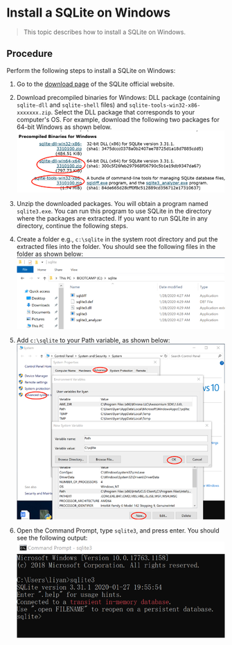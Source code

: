 #  Install a SQLite on Windows

> This topic describes how to install a SQLite on Windows.

## Procedure

Perform the following steps to install a SQLite on Windows:

1. Go to the [download page](https://sqlite.org/download.html) of the SQLite official website.

2. Download precompiled binaries for Windows: DLL package (containing `sqlite-dll` and `sqlite-shell` files) and `sqlite-tools-win32-x86-xxxxxxx.zip`. Select the DLL package that corresponds to your computer's OS. For example, download the following two packages for 64-bit Windows as shown below.
![](https://github.com/MeantForChange/SQLite-Installation-Guide/blob/master/img-folder/downloadpage.png)

3. Unzip the downloaded packages. You will obtain a program named `sqlite3.exe`. You can run this program to use SQLite in the directory where the packages are extracted. If you want to run SQLite in any directory, continue the following steps.

4. Create a folder e.g., `c:\sqlite` in the system root directory and put the extracted files into the folder. You should see the following files in the folder as shown below:
![](https://github.com/MeantForChange/SQLite-Installation-Guide/blob/master/img-folder/sqliteforenglish.png)

5. Add `c:\sqlite` to your Path variable, as shown below:
![](https://github.com/MeantForChange/SQLite-Installation-Guide/blob/master/img-folder/setenvironmentvariable.png)

6. Open the Command Prompt, type `sqlite3`, and  press enter. You should see the following output:
![](https://github.com/MeantForChange/SQLite-Installation-Guide/blob/master/img-folder/commandoutput.png)
